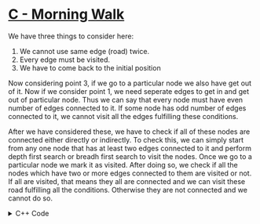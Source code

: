 # [C - Morning Walk](https://vjudge.net/problem/UVA-10596/origin)
We have three things to consider here:

1. We cannot use same edge (road) twice.
2. Every edge must be visited.
3. We have to come back to the initial position

Now considering point 3, if we go to a particular node we also have get out of it. Now if we consider point 1, we need seperate edges to get in and get out of particular node. Thus we can say that every node must have even number of edges connected to it. If some node has odd number of edges connected to it, we cannot visit all the edges fulfilling these conditions.

After we have considered these, we have to check if all of these nodes are connected either directly or indirectly. To check this, we can simply start from any one node that has at least two edges connected to it and perform depth first search or breadh first search to visit the nodes. Once we go to a particular node we mark it as visited. After doing so, we check if all the nodes which have two or more edges connected to them are visited or not. If all are visited, that means they all are connected and we can visit these road fulfilling all the conditions. Otherwise they are not connected and we cannot do so.
<details>
<summary>C++ Code</summary>

```cpp
#include <bits/stdc++.h>

using namespace std;

set<int> adj[202];
bool visited[202];

void dfs(int curr)
{
    visited[curr] = true;

    for(auto child : adj[curr])
    {
        if(visited[child])
            continue;
        dfs(child);
    }
}

int main()
{
    ios_base::sync_with_stdio(0);
    cin.tie(NULL);

    int n, r;
    while((cin >> n >> r))
    {
        set<int> to_visit;
        map<int, int> m;
        memset(visited, 0, sizeof(visited));
        for(int i = 0; i < r; i++)
        {
            int u, v;
            cin >> u >> v;
            m[u]++, m[v]++;
            to_visit.insert(u);
            to_visit.insert(v);
            adj[u].insert(v);
            adj[v].insert(u);
        }

        bool f = 1;
        if(to_visit.size() == 0)
            f = 0;

        for(auto it : m)
            if (it.second % 2)
                f = 0;

        if(to_visit.size())
            dfs(*(to_visit.begin()));

        for(auto it : to_visit)
            if(visited[it] == 0)
                f = 0;

        for(int i = 0; i < n; i++)
            adj[i].clear();

        if(f)
            cout << "Possible\n";
        else
            cout << "Not Possible\n";
    }
    return 0;
}
```
</details>
